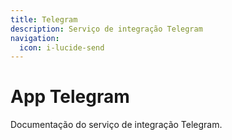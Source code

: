 ```yaml
---
title: Telegram
description: Serviço de integração Telegram
navigation:
  icon: i-lucide-send
---
```


# App Telegram

Documentação do serviço de integração Telegram.
